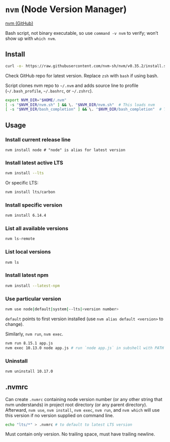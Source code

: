 # `nvm` (Node Version Manager)

[nvm (GitHub)](https://github.com/nvm-sh/nvm)

Bash script, not binary executable, so use `command -v nvm` to verify; won’t show up with `which nvm`.

## Install

```sh
curl -o- https://raw.githubusercontent.com/nvm-sh/nvm/v0.35.2/install.sh | zsh
```

Check GitHub repo for latest version. Replace `zsh` with `bash` if using bash.

Script clones nvm repo to `~/.nvm` and adds source line to profile (`~/.bash_profile`, `~/.bashrc`, or `~/.zshrc`).

```sh
export NVM_DIR="$HOME/.nvm"
[ -s "$NVM_DIR/nvm.sh" ] && \. "$NVM_DIR/nvm.sh"  # This loads nvm
[ -s "$NVM_DIR/bash_completion" ] && \. "$NVM_DIR/bash_completion"  # This loads nvm bash_completion
```

## Usage

### Install current release line

```script
nvm install node # "node" is alias for latest version
```

### Install latest active LTS

```sh
nvm install --lts
```

Or specific LTS:

```sh
nvm install lts/carbon
```

### Install specific version

```sh
nvm install 6.14.4
```

### List all available versions

```sh
nvm ls-remote
```

### List local versions

```sh
nvm ls
```

### Install latest npm

```sh
nvm install --latest-npm
```

### Use particular version

```sh
nvm use node|default|system|--lts|<version number>
```

`default` points to first version installed (use `nvm alias default <version>` to change).

Similarly, `nvm run`, `nvm exec`.

```sh
nvm run 8.15.1 app.js
nvm exec 10.13.0 node app.js # run `node app.js` in subshell with PATH pointing to node 10.13.0
```

### Uninstall

```sh
nvm uninstall 10.17.0
```

## .nvmrc

Can create `.nvmrc` containing node version number (or any other string that nvm understands) in project root directory (or any parent directory). Afterward, `nvm use`, `nvm install`, `nvm exec`, `nvm run`, and `nvm which` will use this version if no version supplied on command line.

```sh
echo "lts/*" > .nvmrc # to default to latest LTS version
```

Must contain only version. No trailing space, must have trailing newline.
